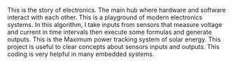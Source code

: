 This is the story of electronics. 
The main hub where hardware and software interact with each other. 
This is a playground of modern electronics systems. 
In this algorithm, I take inputs from sensors that measure voltage and current in time intervals then execute some formulas and generate outputs. This is the Maximum power tracking system of solar energy. This project is useful to clear concepts about sensors inputs and outputs. This coding is very helpful in many embedded systems.
